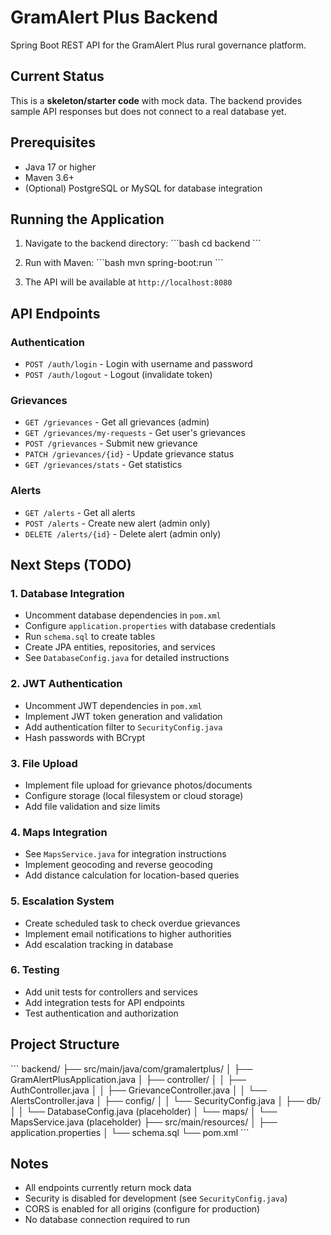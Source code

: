 # GramAlert Plus Backend

Spring Boot REST API for the GramAlert Plus rural governance platform.

## Current Status

This is a **skeleton/starter code** with mock data. The backend provides sample API responses but does not connect to a real database yet.

## Prerequisites

- Java 17 or higher
- Maven 3.6+
- (Optional) PostgreSQL or MySQL for database integration

## Running the Application

1. Navigate to the backend directory:
   \`\`\`bash
   cd backend
   \`\`\`

2. Run with Maven:
   \`\`\`bash
   mvn spring-boot:run
   \`\`\`

3. The API will be available at `http://localhost:8080`

## API Endpoints

### Authentication
- `POST /auth/login` - Login with username and password
- `POST /auth/logout` - Logout (invalidate token)

### Grievances
- `GET /grievances` - Get all grievances (admin)
- `GET /grievances/my-requests` - Get user's grievances
- `POST /grievances` - Submit new grievance
- `PATCH /grievances/{id}` - Update grievance status
- `GET /grievances/stats` - Get statistics

### Alerts
- `GET /alerts` - Get all alerts
- `POST /alerts` - Create new alert (admin only)
- `DELETE /alerts/{id}` - Delete alert (admin only)

## Next Steps (TODO)

### 1. Database Integration
- Uncomment database dependencies in `pom.xml`
- Configure `application.properties` with database credentials
- Run `schema.sql` to create tables
- Create JPA entities, repositories, and services
- See `DatabaseConfig.java` for detailed instructions

### 2. JWT Authentication
- Uncomment JWT dependencies in `pom.xml`
- Implement JWT token generation and validation
- Add authentication filter to `SecurityConfig.java`
- Hash passwords with BCrypt

### 3. File Upload
- Implement file upload for grievance photos/documents
- Configure storage (local filesystem or cloud storage)
- Add file validation and size limits

### 4. Maps Integration
- See `MapsService.java` for integration instructions
- Implement geocoding and reverse geocoding
- Add distance calculation for location-based queries

### 5. Escalation System
- Create scheduled task to check overdue grievances
- Implement email notifications to higher authorities
- Add escalation tracking in database

### 6. Testing
- Add unit tests for controllers and services
- Add integration tests for API endpoints
- Test authentication and authorization

## Project Structure

\`\`\`
backend/
├── src/main/java/com/gramalertplus/
│   ├── GramAlertPlusApplication.java
│   ├── controller/
│   │   ├── AuthController.java
│   │   ├── GrievanceController.java
│   │   └── AlertsController.java
│   ├── config/
│   │   └── SecurityConfig.java
│   ├── db/
│   │   └── DatabaseConfig.java (placeholder)
│   └── maps/
│       └── MapsService.java (placeholder)
├── src/main/resources/
│   ├── application.properties
│   └── schema.sql
└── pom.xml
\`\`\`

## Notes

- All endpoints currently return mock data
- Security is disabled for development (see `SecurityConfig.java`)
- CORS is enabled for all origins (configure for production)
- No database connection required to run
